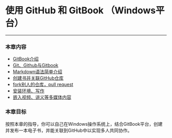 使用 GitHub 和 GitBook （Windows平台）
===
---

### 本章内容

* [GitBook介绍](gitbook.md)
* [Git、Github与Gitbook](git.md)
* [Markdown语法简单介绍](markdown语法简单介绍.md)
* [创建书并关联GitHub仓库](signup.md)
* [fork别人的仓库，pull request](fork.md)
* [安装环境、写作](write.md)
* [嵌入视频、讲义等多媒体内容](嵌入视频、讲义等多媒体内容.md)
### 本章目标
按照本章的指导，你可以自己在Windows操作系统上，结合GitBook平台，创建并发布一本电子书，并能关联到GitHub中以实现多人共同协作。
